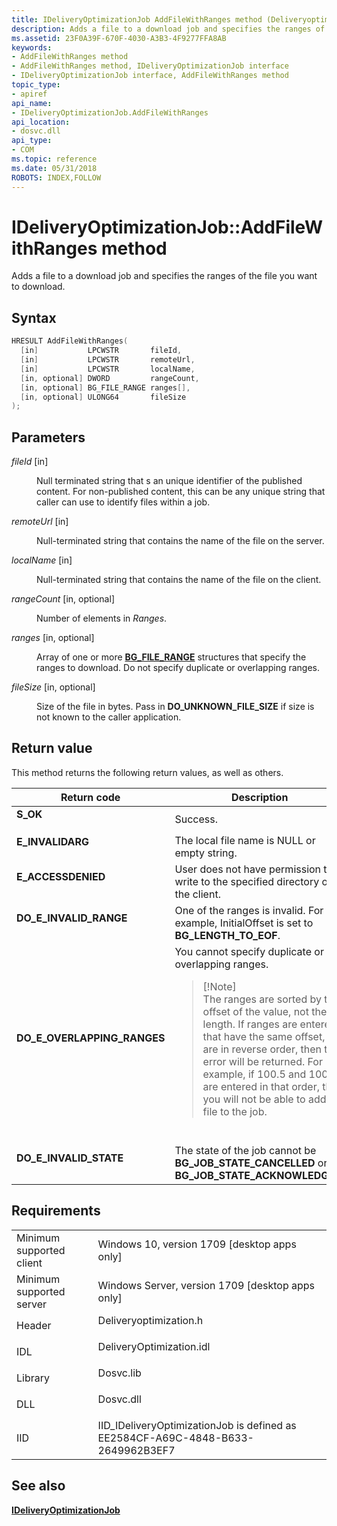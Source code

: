 ```yaml
---
title: IDeliveryOptimizationJob AddFileWithRanges method (Deliveryoptimization.h)
description: Adds a file to a download job and specifies the ranges of the file you want to download.
ms.assetid: 23F0A39F-670F-4030-A3B3-4F9277FFA8AB
keywords:
- AddFileWithRanges method
- AddFileWithRanges method, IDeliveryOptimizationJob interface
- IDeliveryOptimizationJob interface, AddFileWithRanges method
topic_type:
- apiref
api_name:
- IDeliveryOptimizationJob.AddFileWithRanges
api_location:
- dosvc.dll
api_type:
- COM
ms.topic: reference
ms.date: 05/31/2018
ROBOTS: INDEX,FOLLOW
---
```


# IDeliveryOptimizationJob::AddFileWithRanges method

Adds a file to a download job and specifies the ranges of the file you want to download.

## Syntax


```C++
HRESULT AddFileWithRanges(
  [in]           LPCWSTR       fileId,
  [in]           LPCWSTR       remoteUrl,
  [in]           LPCWSTR       localName,
  [in, optional] DWORD         rangeCount,
  [in, optional] BG_FILE_RANGE ranges[],
  [in, optional] ULONG64       fileSize
);
```



## Parameters

<dl> <dt>

*fileId* \[in\]
</dt> <dd>

Null terminated string that s an unique identifier of the published content. For non-published content, this can be any unique string that caller can use to identify files within a job.

</dd> <dt>

*remoteUrl* \[in\]
</dt> <dd>

Null-terminated string that contains the name of the file on the server.

</dd> <dt>

*localName* \[in\]
</dt> <dd>

Null-terminated string that contains the name of the file on the client.

</dd> <dt>

*rangeCount* \[in, optional\]
</dt> <dd>

Number of elements in *Ranges*.

</dd> <dt>

*ranges* \[in, optional\]
</dt> <dd>

Array of one or more [**BG_FILE_RANGE**](https://docs.microsoft.com/windows/desktop/api/bits2_0/ns-bits2_0-bg_file_range) structures that specify the ranges to download. Do not specify duplicate or overlapping ranges.

</dd> <dt>

*fileSize* \[in, optional\]
</dt> <dd>

Size of the file in bytes. Pass in **DO_UNKNOWN_FILE_SIZE** if size is not known to the caller application.

</dd> </dl>

## Return value

This method returns the following return values, as well as others.



<table>
<colgroup>
<col style="width: 50%" />
<col style="width: 50%" />
</colgroup>
<thead>
<tr class="header">
<th>Return code</th>
<th>Description</th>
</tr>
</thead>
<tbody>
<tr class="odd">
<td><dl> <dt><strong><strong>S_OK</strong></strong></dt> </dl></td>
<td>Success.<br/></td>
</tr>
<tr class="even">
<td><dl> <dt><strong>E_INVALIDARG</strong></dt> </dl></td>
<td>The local file name is NULL or empty string. <br/></td>
</tr>
<tr class="odd">
<td><dl> <dt><strong>E_ACCESSDENIED</strong></dt> </dl></td>
<td>User does not have permission to write to the specified directory on the client.<br/></td>
</tr>
<tr class="even">
<td><dl> <dt><strong>DO_E_INVALID_RANGE</strong></dt> </dl></td>
<td>One of the ranges is invalid. For example, InitialOffset is set to <strong>BG_LENGTH_TO_EOF</strong>.<br/></td>
</tr>
<tr class="odd">
<td><dl> <dt><strong>DO_E_OVERLAPPING_RANGES</strong></dt> </dl></td>
<td>You cannot specify duplicate or overlapping ranges. <br/>
<blockquote>
[!Note]<br />
The ranges are sorted by the offset of the value, not the length. If ranges are entered that have the same offset, but are in reverse order, then this error will be returned. For example, if 100.5 and 100.0 are entered in that order, then you will not be able to add the file to the job.
</blockquote>
<br/></td>
</tr>
<tr class="even">
<td><dl> <dt><strong>DO_E_INVALID_STATE</strong></dt> </dl></td>
<td>The state of the job cannot be <strong>BG_JOB_STATE_CANCELLED</strong> or <strong>BG_JOB_STATE_ACKNOWLEDGED</strong>.<br/></td>
</tr>
</tbody>
</table>



 

## Requirements



|                                     |                                                                                                     |
|-------------------------------------|-----------------------------------------------------------------------------------------------------|
| Minimum supported client<br/> | Windows 10, version 1709 \[desktop apps only\]<br/>                                           |
| Minimum supported server<br/> | Windows Server, version 1709 \[desktop apps only\]<br/>                                       |
| Header<br/>                   | <dl> <dt>Deliveryoptimization.h</dt> </dl>   |
| IDL<br/>                      | <dl> <dt>DeliveryOptimization.idl</dt> </dl> |
| Library<br/>                  | <dl> <dt>Dosvc.lib</dt> </dl>                |
| DLL<br/>                      | <dl> <dt>Dosvc.dll</dt> </dl>                |
| IID<br/>                      | IID_IDeliveryOptimizationJob is defined as EE2584CF-A69C-4848-B633-2649962B3EF7<br/>         |



## See also

<dl> <dt>

[**IDeliveryOptimizationJob**](ideliveryoptimizationjob.md)
</dt> </dl>

 

 





